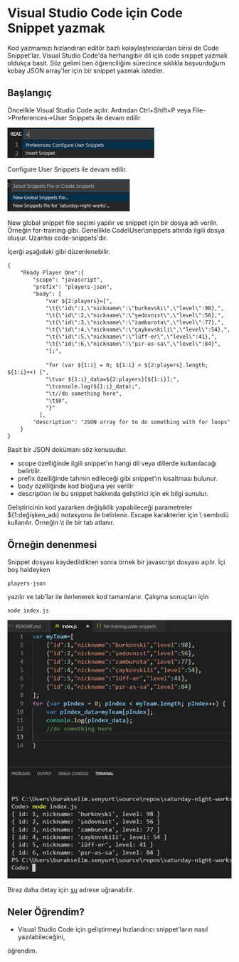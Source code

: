 # Visual Studio Code için Code Snippet yazmak

Kod yazmamızı hızlandıran editör bazlı kolaylaştırıcılardan birisi de Code Snippet'lar. Visual Studio Code'da herhangibir dil için code snippet yazmak oldukça basit. Söz gelimi ben öğrenciliğim sürecince sıklıkla başvurduğum kobay JSON array'ler için bir snippet yazmak istedim.

## Başlangıç

Öncelikle Visual Studio Code açılır. Ardından Ctrl+Shift+P veya File->Preferences->User Snippets ile devam edilir

![credit_1](credit_1.png)

Configure User Snippets ile devam edilir.

![credit_2](credit_2.png)

New global snippet file seçimi yapılır ve snippet için bir dosya adı verilir. Örneğin for-training gibi. Genellikle Code\User\snippets altında ilgili dosya oluşur. Uzantısı code-snippets'dır.

İçerği aşağıdaki gibi düzenlenebilir.

```
{
    "Ready Player One":{
        "scope": "javascript",
        "prefix": "players-json",
        "body": [
            "var ${2:players}=[",
            "\t{\"id\":1,\"nickname\":\"burkovski\",\"level\":98},",
            "\t{\"id\":2,\"nickname\":\"şedovnıst\",\"level\":56},",
            "\t{\"id\":3,\"nickname\":\"zamburota\",\"level\":77},",
            "\t{\"id\":4,\"nickname\":\"çaykovskili\",\"level\":54},",
            "\t{\"id\":5,\"nickname\":\"lüff-er\",\"level\":41},",
            "\t{\"id\":6,\"nickname\":\"pır-as-sa\",\"level\":84}",
            "];",
            
            "for (var ${1:i} = 0; ${1:i} < ${2:players}.length; ${1:i}++) {",
            "\tvar ${1:i}_data=${2:players}[${1:i}];",
            "\tconsole.log(${1:i}_data);",
            "\t//do something here",
            "\t$0",
            "}"
          ],
        "description": "JSON array for to do something with for loops"
    }
}
```

Basit bir JSON dokümanı söz konusudur. 

- scope özelliğinde ilgili snippet'ın hangi dil veya dillerde kullanılacağı belirtilir.
- prefix özelliğinde tahmin edileceği gibi snippet'ın kısaltması bulunur.
- body özelliğinde kod bloğuna yer verilir
- description ile bu snippet hakkında geliştirici için ek bilgi sunulur.

Geliştiricinin kod yazarken değişiklik yapabileceği parametreler ${1:değişken_adı} notasyonu ile belirlenir. Escape karakterler için \ sembolü kullanılır. Örneğin \t ile bir tab atlanır.

## Örneğin denenmesi

Snippet dosyası kaydedildikten sonra örnek bir javascript dosyası açılır. İçi boş haldeyken 

```
players-json
```

yazılır ve tab'lar ile ilerlenerek kod tamamlanır. Çalışma sonuçları için

```
node index.js
```

![credit_4](credit_4.png)

Biraz daha detay için [şu](https://scotch.io/bar-talk/write-less-code-by-creating-snippets-in-visual-studio-code) adrese uğranabilir.

## Neler Öğrendim?

- Visual Studio Code için geliştirmeyi hızlandırıcı snippet'ların nasıl yazılabileceğini,

öğrendim.